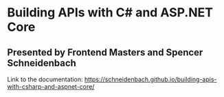 # Building APIs with C# and ASP.NET Core
## Presented by Frontend Masters and Spencer Schneidenbach

Link to the documentation: https://schneidenbach.github.io/building-apis-with-csharp-and-aspnet-core/
